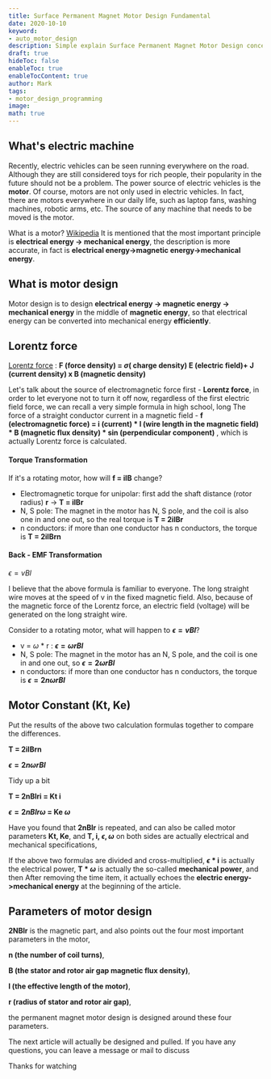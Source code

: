 ```yaml
---
title: Surface Permanent Magnet Motor Design Fundamental
date: 2020-10-10
keyword:
- auto_motor_design
description: Simple explain Surface Permanent Magnet Motor Design concept
draft: true
hideToc: false
enableToc: true
enableTocContent: true
author: Mark
tags:
- motor_design_programming
image:
math: true
---
```




## What's electric machine

Recently, electric vehicles can be seen running everywhere on the road. Although they are still considered toys for rich people, their popularity in the future should not be a problem. The power source of electric vehicles is the **motor**. Of course, motors are not only used in electric vehicles. In fact, there are motors everywhere in our daily life, such as laptop fans, washing machines, robotic arms, etc. The source of any machine that needs to be moved is the motor.

What is a motor? [Wikipedia](https://zh.wikipedia.org/wiki/Motor) It is mentioned that the most important principle is **electrical energy -> mechanical energy**, the description is more accurate, in fact is **electrical energy->magnetic energy->mechanical energy**.



## What is motor design

Motor design is to design **electrical energy -> magnetic energy -> mechanical energy** in the middle of **magnetic energy**, so that electrical energy can be converted into mechanical energy **efficiently**.

## Lorentz force 

 [Lorentz force](https://zh.wikipedia.org/wiki/洛伦兹力)  :  **F (force density) =  $\sigma$( charge density) E (electric field)+ J (current density) x B (magnetic density)**

Let's talk about the source of electromagnetic force first - **Lorentz force**, in order to let everyone not to turn it off now, regardless of the first electric field force, we can recall a very simple formula in high school, long The force of a straight conductor current in a magnetic field - **f (electromagnetic force) = i (current) * l (wire length in the magnetic field) * B (magnetic flux density) * sin (perpendicular component)** , which is actually Lorentz force is calculated.

#### Torque Transformation

If it's a rotating motor, how will **f = ilB** change?

- Electromagnetic torque for unipolar: first add the shaft distance (rotor radius) **r** -> **T = ilBr**
- N, S pole: The magnet in the motor has N, S pole, and the coil is also one in and one out, so the real torque is **T = 2ilBr**
- n conductors: if more than one conductor has n conductors, the torque is **T = 2ilBrn**

#### Back - EMF Transformation

 $\epsilon=vBl$

I believe that the above formula is familiar to everyone. The long straight wire moves at the speed of v in the fixed magnetic field. Also, because of the magnetic force of the Lorentz force, an electric field (voltage) will be generated on the long straight wire.

Consider to a rotating motor, what will happen to **$\epsilon=vBl$**?

- v = $\omega$ * r : **$\epsilon= \omega rBl$**
- N, S pole: The magnet in the motor has an N, S pole, and the coil is one in and one out, so **$\epsilon= 2 \omega rBl$**
- n conductors: if more than one conductor has n conductors, the torque is **$\epsilon= 2 n \omega rBl$**

## Motor Constant (Kt, Ke)

Put the results of the above two calculation formulas together to compare the differences.

**T = 2ilBrn**

**$\epsilon= 2 n \omega rBl$**

Tidy up a bit

**T = 2nBlri = Kt i**

**$\epsilon= 2 nBlr \omega$ = Ke $\omega$**

Have you found that **2nBlr** is repeated, and can also be called motor parameters **Kt, Ke**, and **T, i, $\epsilon , \omega$** on both sides are actually electrical and mechanical specifications,

If the above two formulas are divided and cross-multiplied, **$\epsilon$ * i** is actually the electrical power, **T * $\omega$** is actually the so-called **mechanical power**, and then After removing the time item, it actually echoes the **electric energy->mechanical energy** at the beginning of the article.

## Parameters of motor design

 **2NBlr** is the magnetic part, and also points out the four most important parameters in the motor, 

**n (the number of coil turns)**, 

**B (the stator and rotor air gap magnetic flux density)**, 

**l (the effective length of the motor)**, 

**r (radius of stator and rotor air gap)**,

the permanent magnet motor design is designed around these four parameters.

The next article will actually be designed and pulled. If you have any questions, you can leave a message or mail to discuss

Thanks for watching